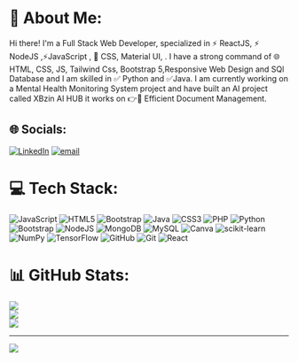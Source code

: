 # 💫 About Me:
  Hi there! I'm a Full Stack Web Developer, specialized in ⚡ ReactJS, ⚡ NodeJS ,⚡JavaScript , 🎨 CSS, Material UI, . I have a strong command of 🌐 HTML, CSS, JS, Tailwind Css, Bootstrap 5,Responsive Web Design and SQl Database and I am skilled in ✅ Python and ✅Java. I am currently working on a Mental Health Monitoring System project and have built an AI project called XBzin AI HUB it works on 👉📂 Efficient Document Management.


## 🌐 Socials:
[![LinkedIn](https://img.shields.io/badge/LinkedIn-%230077B5.svg?logo=linkedin&logoColor=white)](https://linkedin.com/in/bhartshukla) [![email](https://img.shields.io/badge/Email-D14836?logo=gmail&logoColor=white)](mailto:itsmebhsh@gmail.com) 

# 💻 Tech Stack:
![JavaScript](https://img.shields.io/badge/javascript-%23323330.svg?style=for-the-badge&logo=javascript&logoColor=%23F7DF1E) ![HTML5](https://img.shields.io/badge/html5-%23E34F26.svg?style=for-the-badge&logo=html5&logoColor=white) ![Bootstrap](https://img.shields.io/badge/bootstrap-%238511FA.svg?style=for-the-badge&logo=bootstrap&logoColor=white) ![Java](https://img.shields.io/badge/java-%23ED8B00.svg?style=for-the-badge&logo=openjdk&logoColor=white) ![CSS3](https://img.shields.io/badge/css3-%231572B6.svg?style=for-the-badge&logo=css3&logoColor=white) ![PHP](https://img.shields.io/badge/php-%23777BB4.svg?style=for-the-badge&logo=php&logoColor=white) ![Python](https://img.shields.io/badge/python-3670A0?style=for-the-badge&logo=python&logoColor=ffdd54) ![Bootstrap](https://img.shields.io/badge/bootstrap-%238511FA.svg?style=for-the-badge&logo=bootstrap&logoColor=white) ![NodeJS](https://img.shields.io/badge/node.js-6DA55F?style=for-the-badge&logo=node.js&logoColor=white) ![MongoDB](https://img.shields.io/badge/MongoDB-%234ea94b.svg?style=for-the-badge&logo=mongodb&logoColor=white) ![MySQL](https://img.shields.io/badge/mysql-4479A1.svg?style=for-the-badge&logo=mysql&logoColor=white) ![Canva](https://img.shields.io/badge/Canva-%2300C4CC.svg?style=for-the-badge&logo=Canva&logoColor=white) ![scikit-learn](https://img.shields.io/badge/scikit--learn-%23F7931E.svg?style=for-the-badge&logo=scikit-learn&logoColor=white) ![NumPy](https://img.shields.io/badge/numpy-%23013243.svg?style=for-the-badge&logo=numpy&logoColor=white) ![TensorFlow](https://img.shields.io/badge/TensorFlow-%23FF6F00.svg?style=for-the-badge&logo=TensorFlow&logoColor=white) ![GitHub](https://img.shields.io/badge/github-%23121011.svg?style=for-the-badge&logo=github&logoColor=white) ![Git](https://img.shields.io/badge/git-%23F05033.svg?style=for-the-badge&logo=git&logoColor=white) ![React](https://img.shields.io/badge/react-%2320232a.svg?style=for-the-badge&logo=react&logoColor=%2361DAFB)
# 📊 GitHub Stats:
![](https://github-readme-stats.vercel.app/api?username=bhartshukla&theme=dark&hide_border=true&include_all_commits=true&count_private=true)<br/>
![](https://nirzak-streak-stats.vercel.app/?user=bhartshukla&theme=dark&hide_border=true)<br/>
![](https://github-readme-stats.vercel.app/api/top-langs/?username=bhartshukla&theme=dark&hide_border=true&include_all_commits=true&count_private=true&layout=compact)

---
[![](https://visitcount.itsvg.in/api?id=bhartshukla&icon=0&color=0)](https://visitcount.itsvg.in)

<!-- Proudly created with GPRM ( https://gprm.itsvg.in ) -->
